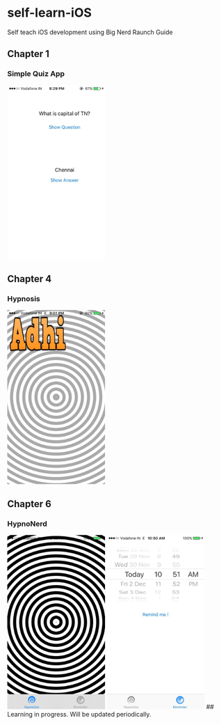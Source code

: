 # self-learn-iOS
Self teach iOS development using Big Nerd Raunch Guide

## Chapter 1
### Simple Quiz App
<img src="Screenshots/Chapter1.jpg" height="400px">

## Chapter 4
### Hypnosis
<img src="Screenshots/Chapter4.jpg" height="400px">

## Chapter 6
### HypnoNerd
<img src="Screenshots/Chapter61.jpg" height="400px">
<img src="Screenshots/Chapter62.jpg" height="400px">
## Learning in progress. Will be updated periodically.
